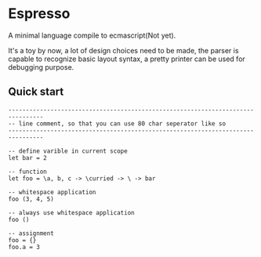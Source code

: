 Espresso
========

A minimal language compile to ecmascript(Not yet).

It's a toy by now, a lot of design choices need to be made, the parser is capable to recognize basic layout syntax, a pretty printer can be used for debugging purpose.

Quick start
-----------

```es
--------------------------------------------------------------------------------
-- line comment, so that you can use 80 char seperator like so
--------------------------------------------------------------------------------

-- define varible in current scope
let bar = 2

-- function
let foo = \a, b, c -> \curried -> \ -> bar

-- whitespace application
foo (3, 4, 5)

-- always use whitespace application
foo ()

-- assignment
foo = {}
foo.a = 3
```
